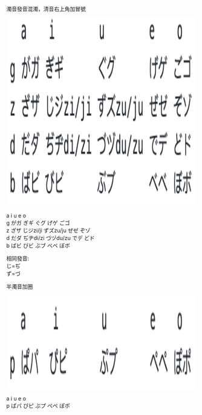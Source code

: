 濁音發音混濁，清音右上角加冒號  

<div  align="center">    
     <img src="pics/zouin.png" width = "1000" height = "500" alt="zouin" align=center />
</div>


  a    i        u        e    o  
g がガ ぎギ      ぐグ      げゲ ごゴ    
z ざザ じジzi/ji ずズzu/ju ぜゼ ぞゾ  
d だダ ぢヂdi/zi づヅdu/zu でデ どド  
b ばビ びビ      ぶブ      べベ ぼボ  

相同發音:   
じ=ぢ  
ず=づ  

半濁音加圈 

<div  align="center">    
     <img src="pics/banzouin.png" width = "500" height = "250" alt="banzouin" align=center />
</div>

  a     i        u        e    o  
p ぱパ  ぴピ      ぷプ      ぺペ ぽポ  
